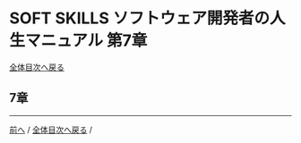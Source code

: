 # SOFT SKILLS ソフトウェア開発者の人生マニュアル 第7章
[全体目次へ戻る](index.md)

## 7章

***

[前へ](c6.md) /
[全体目次へ戻る](index.md) /
